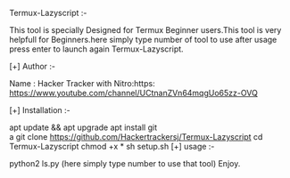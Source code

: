 
Termux-Lazyscript :-

This tool is specially Designed for Termux Beginner users.This tool is very helpfull for Beginners.here simply type number of tool to use after usage press enter to launch again Termux-Lazyscript.

[+] Author :-

Name : Hacker Tracker with Nitro:https: https://www.youtube.com/channel/UCtnanZVn64mqgUo65zz-OVQ

[+] Installation :-

apt update && apt upgrade
apt install git   
a
git clone https://github.com/Hackertrackersj/Termux-Lazyscript
cd Termux-Lazyscript
chmod +x *
sh setup.sh
[+] usage :-

python2 ls.py
(here simply type number to use that tool)
Enjoy.
